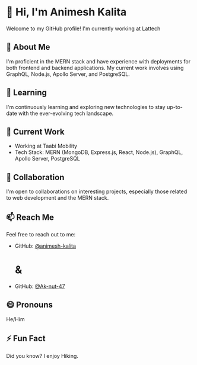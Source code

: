# 👋 Hi, I'm Animesh Kalita

Welcome to my GitHub profile! I'm currently working at Lattech

## 👀 About Me

I'm proficient in the MERN stack and have experience with deployments for both frontend and backend applications. My current work involves using GraphQL, Node.js, Apollo Server, and PostgreSQL.

## 🌱 Learning

I'm continuously learning and exploring new technologies to stay up-to-date with the ever-evolving tech landscape.

## 💼 Current Work

- Working at Taabi Mobility 
- Tech Stack: MERN (MongoDB, Express.js, React, Node.js), GraphQL, Apollo Server, PostgreSQL

## 💞️ Collaboration

I'm open to collaborations on interesting projects, especially those related to web development and the MERN stack.

## 📫 Reach Me

Feel free to reach out to me:
- GitHub: [@animesh-kalita](https://github.com/animesh-kalita)
  # &
- GitHub: [@Ak-nut-47](https://github.com/Ak-nut-47)

## 😄 Pronouns

He/Him

## ⚡ Fun Fact

Did you know? I enjoy Hiking.

<!-- Feel free to customize and add more sections as needed! -->
